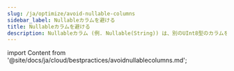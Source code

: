 ```yaml
---
slug: /ja/optimize/avoid-nullable-columns
sidebar_label: Nullableカラムを避ける
title: Nullableカラムを避ける
description: Nullableカラム (例. Nullable(String)) は、別のUInt8型のカラムを作成します。
---
```


import Content from '@site/docs/ja/cloud/bestpractices/avoidnullablecolumns.md';

<Content />

